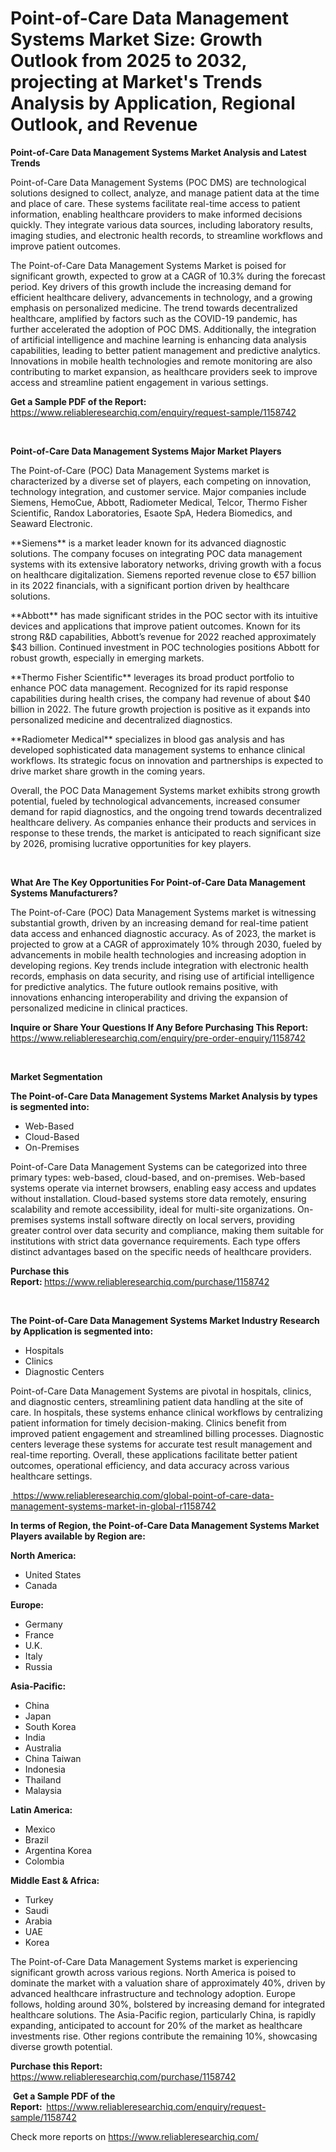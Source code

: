 <p><h1>Point-of-Care Data Management Systems Market Size: Growth Outlook from 2025 to 2032, projecting at Market's Trends Analysis by Application, Regional Outlook, and Revenue</h1></p><p><strong>Point-of-Care Data Management Systems Market Analysis and Latest Trends</strong></p>
<p><p>Point-of-Care Data Management Systems (POC DMS) are technological solutions designed to collect, analyze, and manage patient data at the time and place of care. These systems facilitate real-time access to patient information, enabling healthcare providers to make informed decisions quickly. They integrate various data sources, including laboratory results, imaging studies, and electronic health records, to streamline workflows and improve patient outcomes.</p><p>The Point-of-Care Data Management Systems Market is poised for significant growth, expected to grow at a CAGR of 10.3% during the forecast period. Key drivers of this growth include the increasing demand for efficient healthcare delivery, advancements in technology, and a growing emphasis on personalized medicine. The trend towards decentralized healthcare, amplified by factors such as the COVID-19 pandemic, has further accelerated the adoption of POC DMS. Additionally, the integration of artificial intelligence and machine learning is enhancing data analysis capabilities, leading to better patient management and predictive analytics. Innovations in mobile health technologies and remote monitoring are also contributing to market expansion, as healthcare providers seek to improve access and streamline patient engagement in various settings.</p></p>
<p><strong>Get a Sample PDF of the Report:&nbsp;</strong> <a href="https://www.reliableresearchiq.com/enquiry/request-sample/1158742?utm_campaign=2761&utm_medium=2&utm_source=Github&utm_content=ia&utm_term=22032025&utm_id=point-of-care-data-management-systems">https://www.reliableresearchiq.com/enquiry/request-sample/1158742</a></p>
<p>&nbsp;</p>
<p><strong>Point-of-Care Data Management Systems Major Market Players</strong></p>
<p><p>The Point-of-Care (POC) Data Management Systems market is characterized by a diverse set of players, each competing on innovation, technology integration, and customer service. Major companies include Siemens, HemoCue, Abbott, Radiometer Medical, Telcor, Thermo Fisher Scientific, Randox Laboratories, Esaote SpA, Hedera Biomedics, and Seaward Electronic.</p><p>**Siemens** is a market leader known for its advanced diagnostic solutions. The company focuses on integrating POC data management systems with its extensive laboratory networks, driving growth with a focus on healthcare digitalization. Siemens reported revenue close to €57 billion in its 2022 financials, with a significant portion driven by healthcare solutions.</p><p>**Abbott** has made significant strides in the POC sector with its intuitive devices and applications that improve patient outcomes. Known for its strong R&D capabilities, Abbott’s revenue for 2022 reached approximately $43 billion. Continued investment in POC technologies positions Abbott for robust growth, especially in emerging markets.</p><p>**Thermo Fisher Scientific** leverages its broad product portfolio to enhance POC data management. Recognized for its rapid response capabilities during health crises, the company had revenue of about $40 billion in 2022. The future growth projection is positive as it expands into personalized medicine and decentralized diagnostics.</p><p>**Radiometer Medical** specializes in blood gas analysis and has developed sophisticated data management systems to enhance clinical workflows. Its strategic focus on innovation and partnerships is expected to drive market share growth in the coming years.</p><p>Overall, the POC Data Management Systems market exhibits strong growth potential, fueled by technological advancements, increased consumer demand for rapid diagnostics, and the ongoing trend towards decentralized healthcare delivery. As companies enhance their products and services in response to these trends, the market is anticipated to reach significant size by 2026, promising lucrative opportunities for key players.</p></p>
<p>&nbsp;</p>
<p><strong>What Are The Key Opportunities For Point-of-Care Data Management Systems Manufacturers?</strong></p>
<p><p>The Point-of-Care (POC) Data Management Systems market is witnessing substantial growth, driven by an increasing demand for real-time patient data access and enhanced diagnostic accuracy. As of 2023, the market is projected to grow at a CAGR of approximately 10% through 2030, fueled by advancements in mobile health technologies and increasing adoption in developing regions. Key trends include integration with electronic health records, emphasis on data security, and rising use of artificial intelligence for predictive analytics. The future outlook remains positive, with innovations enhancing interoperability and driving the expansion of personalized medicine in clinical practices.</p></p>
<p><strong>Inquire or Share Your Questions If Any Before Purchasing This Report:</strong> <a href="https://www.reliableresearchiq.com/enquiry/pre-order-enquiry/1158742?utm_campaign=2761&utm_medium=2&utm_source=Github&utm_content=ia&utm_term=22032025&utm_id=point-of-care-data-management-systems">https://www.reliableresearchiq.com/enquiry/pre-order-enquiry/1158742</a></p>
<p>&nbsp;</p>
<p><strong>Market Segmentation</strong></p>
<p><strong>The Point-of-Care Data Management Systems Market Analysis by types is segmented into:</strong></p>
<p><ul><li>Web-Based</li><li>Cloud-Based</li><li>On-Premises</li></ul></p>
<p><p>Point-of-Care Data Management Systems can be categorized into three primary types: web-based, cloud-based, and on-premises. Web-based systems operate via internet browsers, enabling easy access and updates without installation. Cloud-based systems store data remotely, ensuring scalability and remote accessibility, ideal for multi-site organizations. On-premises systems install software directly on local servers, providing greater control over data security and compliance, making them suitable for institutions with strict data governance requirements. Each type offers distinct advantages based on the specific needs of healthcare providers.</p></p>
<p><strong>Purchase this Report:&nbsp;</strong><a href="https://www.reliableresearchiq.com/purchase/1158742?utm_campaign=2761&utm_medium=2&utm_source=Github&utm_content=ia&utm_term=22032025&utm_id=point-of-care-data-management-systems">https://www.reliableresearchiq.com/purchase/1158742</a></p>
<p>&nbsp;</p>
<p><strong>The Point-of-Care Data Management Systems Market Industry Research by Application is segmented into:</strong></p>
<p><ul><li>Hospitals</li><li>Clinics</li><li>Diagnostic Centers</li></ul></p>
<p><p>Point-of-Care Data Management Systems are pivotal in hospitals, clinics, and diagnostic centers, streamlining patient data handling at the site of care. In hospitals, these systems enhance clinical workflows by centralizing patient information for timely decision-making. Clinics benefit from improved patient engagement and streamlined billing processes. Diagnostic centers leverage these systems for accurate test result management and real-time reporting. Overall, these applications facilitate better patient outcomes, operational efficiency, and data accuracy across various healthcare settings.</p></p>
<p><a href="https://www.reliableresearchiq.com/global-point-of-care-data-management-systems-market-in-global-r1158742?utm_campaign=2761&utm_medium=2&utm_source=Github&utm_content=ia&utm_term=22032025&utm_id=point-of-care-data-management-systems">&nbsp;https://www.reliableresearchiq.com/global-point-of-care-data-management-systems-market-in-global-r1158742</a></p>
<p><strong>In terms of Region, the Point-of-Care Data Management Systems Market Players available by Region are:</strong></p>
<p>
    <p> <strong> North America: </strong>
        <ul>
            <li>United States</li>
            <li>Canada</li>
        </ul>
        </p> 
    <p> <strong> Europe: </strong>
        <ul>
            <li>Germany</li>
            <li>France</li>
            <li>U.K.</li>
            <li>Italy</li>
            <li>Russia</li>
        </ul>
        </p> 
    <p> <strong> Asia-Pacific: </strong>
        <ul>
            <li>China</li>
            <li>Japan</li>
            <li>South Korea</li>
            <li>India</li>
            <li>Australia</li>
            <li>China Taiwan</li>
            <li>Indonesia</li>
            <li>Thailand</li>
            <li>Malaysia</li>
        </ul>
        </p> 
    <p> <strong> Latin America: </strong>
        <ul>
            <li>Mexico</li>
            <li>Brazil</li>
            <li>Argentina Korea</li>
            <li>Colombia</li>
        </ul>
        </p> 
    <p> <strong> Middle East & Africa: </strong>
        <ul>
            <li>Turkey</li>
            <li>Saudi</li>
            <li>Arabia</li>
            <li>UAE</li>
            <li>Korea</li>
        </ul>
    </p>
    </p>
<p><p>The Point-of-Care Data Management Systems market is experiencing significant growth across various regions. North America is poised to dominate the market with a valuation share of approximately 40%, driven by advanced healthcare infrastructure and technology adoption. Europe follows, holding around 30%, bolstered by increasing demand for integrated healthcare solutions. The Asia-Pacific region, particularly China, is rapidly expanding, anticipated to account for 20% of the market as healthcare investments rise. Other regions contribute the remaining 10%, showcasing diverse growth potential.</p></p>
<p><strong>Purchase this Report: </strong><a href="https://www.reliableresearchiq.com/purchase/1158742?utm_campaign=2761&utm_medium=2&utm_source=Github&utm_content=ia&utm_term=22032025&utm_id=point-of-care-data-management-systems">https://www.reliableresearchiq.com/purchase/1158742</a></p>
<p>&nbsp;<strong>Get a Sample PDF of the Report:&nbsp;&nbsp;</strong><a href="https://www.reliableresearchiq.com/enquiry/request-sample/1158742?utm_campaign=2761&utm_medium=2&utm_source=Github&utm_content=ia&utm_term=22032025&utm_id=point-of-care-data-management-systems">https://www.reliableresearchiq.com/enquiry/request-sample/1158742</a></p>
<p><strong></strong></p>
<p>Check more reports on <a href="https://www.reliableresearchiq.com/?utm_campaign=2761&utm_medium=2&utm_source=Github&utm_content=ia&utm_term=22032025&utm_id=point-of-care-data-management-systems">https://www.reliableresearchiq.com/</a></p>